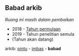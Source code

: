 ## Babad arkib

*Ruang ini masih dalam pembaikan*

* 2018 - [Tahun permulaan](bb/t1.md)
* 2019 - Tahun penelitian semula
* (Tahun akan datang)

arkib: [pintu][0] - [imbas][1] - **babad**

  [0]: pintu.md
  [1]: imbas.md
